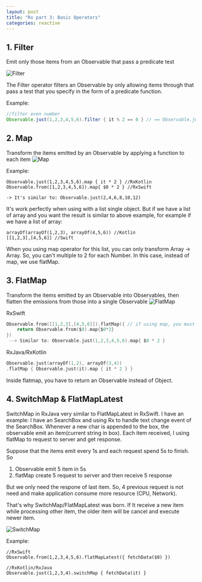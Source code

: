 ```yaml
---
layout: post
title: "Rx part 3: Basic Operators"
categories: reactive
---
```


## 1. Filter
Emit only those items from an Observable that pass a predicate test

![Filter](https://qiita-image-store.s3.amazonaws.com/0/59803/ea70f5e1-567b-75cf-6043-71fd27d7387e.png)

The Filter operator filters an Observable by only allowing items through that pass a test that you specify in the form of a predicate function.

Example:

```java
//filter even number
Observable.just(1,2,3,4,5,6).filter { it % 2 == 0 } // == Observable.just(2,4,6)
```

## 2. Map
Transform the items emitted by an Observable by applying a function to each item
![Map](https://i.stack.imgur.com/P6C2t.png)

Example:

```
Observable.just(1,2,3,4,5,6).map { it * 2 } //RxKotlin
Observable.from([1,2,3,4,5,6]).map{ $0 * 2 } //RxSwift

-> It's similar to: Observable.just(2,4,6,8,10,12)
```
It's work perfectly when using with a list single object. But if we have a list of array and you want the result is similar to above example, for example if we have a list of array: 

```
arrayOf(arrayOf(1,2,3), arrayOf(4,5,6)) //Kotlin
[[1,2,3],[4,5,6]] //Swift
```

When you using map operator for this list, you can only transform Array -> Array. So, you can't multiple to 2 for each Number. In this case, instead of map, we use flatMap.
## 3. FlatMap
Transform the items emitted by an Observable into Observables, then flatten the emissions from those into a single Observable
![FlatMap](http://reactivex.io/documentation/operators/images/flatMap.c.png)

RxSwift

```swift
Observable.from([[1,2,3],[4,5,6]]).flatMap({ // if using map, you must return array
    return Observable.from($0).map{$0*2}
})
 --> Similar to: Observable.just(1,2,3,4,5,6).map{ $0 * 2 }
```

RxJava/RxKotlin

```kotlin
Observable.just(arrayOf(1,2), arrayOf(3,4))
.flatMap { Observable.just(it).map { it * 2 } }
```

Inside flatmap, you have to return an Observable instead of Object.


## 4. SwitchMap & FlatMapLatest
SwitchMap in RxJava very similar to FlatMapLatest in RxSwift.
I have an example: I have an SearchBox and using Rx to handle text change event of the SearchBox. Whenever a new char is appended to the box, the observable emit an item(current string in box). Each item received, I using flatMap to request to server and get response. 

Suppose that the items emit every 1s and each request spend 5s to finish. So

1. Observable emit 5 item in 5s 
2. flatMap create 5 request to server and then receive 5 response

But we only need the respone of last item. So, 4 previous request is not need and make application consume more resource (CPU, Network).

That's why SwitchMap/FlatMapLatest was born. If It receive a new item while processing other item, the older item will be cancel and execute newer item.

![SwitchMap](https://i.stack.imgur.com/Tn8KA.png)

Example:

```
//RxSwift
Observable.from(1,2,3,4,5,6).flatMapLatest({ fetchData($0) })

//RxKotlin/RxJava
Observable.just(1,2,3,4).switchMap { fetchData(it) }
```
